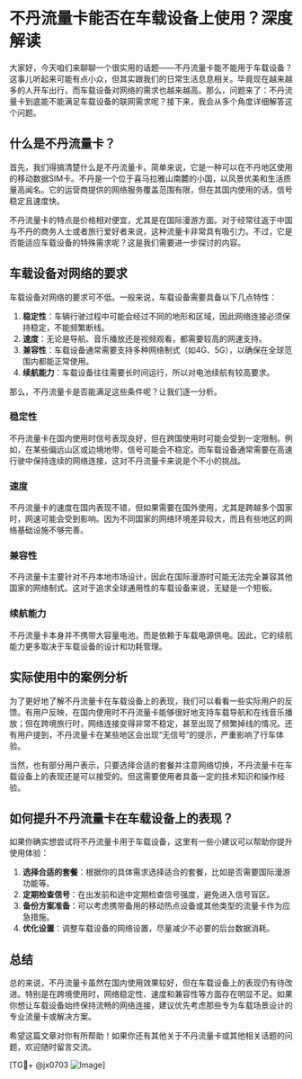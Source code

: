 # 不丹流量卡能否在车载设备上使用？深度解读

大家好，今天咱们来聊聊一个很实用的话题——不丹流量卡能不能用于车载设备？这事儿听起来可能有点小众，但其实跟我们的日常生活息息相关。毕竟现在越来越多的人开车出行，而车载设备对网络的需求也越来越高。那么，问题来了：不丹流量卡到底能不能满足车载设备的联网需求呢？接下来，我会从多个角度详细解答这个问题。

## 什么是不丹流量卡？

首先，我们得搞清楚什么是不丹流量卡。简单来说，它是一种可以在不丹地区使用的移动数据SIM卡。不丹是一个位于喜马拉雅山南麓的小国，以风景优美和生活质量高闻名。它的运营商提供的网络服务覆盖范围有限，但在其国内使用的话，信号稳定且速度快。

不丹流量卡的特点是价格相对便宜，尤其是在国际漫游方面。对于经常往返于中国与不丹的商务人士或者旅行爱好者来说，这种流量卡非常具有吸引力。不过，它是否能适应车载设备的特殊需求呢？这是我们需要进一步探讨的内容。

## 车载设备对网络的要求

车载设备对网络的要求可不低。一般来说，车载设备需要具备以下几点特性：

1. **稳定性**：车辆行驶过程中可能会经过不同的地形和区域，因此网络连接必须保持稳定，不能频繁断线。
2. **速度**：无论是导航、音乐播放还是视频观看，都需要较高的网速支持。
3. **兼容性**：车载设备通常需要支持多种网络制式（如4G、5G），以确保在全球范围内都能正常使用。
4. **续航能力**：车载设备往往需要长时间运行，所以对电池续航有较高要求。

那么，不丹流量卡是否能满足这些条件呢？让我们逐一分析。

### 稳定性

不丹流量卡在国内使用时信号表现良好，但在跨国使用时可能会受到一定限制。例如，在某些偏远山区或边境地带，信号可能会不稳定。而车载设备通常需要在高速行驶中保持连续的网络连接，这对不丹流量卡来说是个不小的挑战。

### 速度

不丹流量卡的速度在国内表现不错，但如果需要在国外使用，尤其是跨越多个国家时，网速可能会受到影响。因为不同国家的网络环境差异较大，而且有些地区的网络基础设施不够完善。

### 兼容性

不丹流量卡主要针对不丹本地市场设计，因此在国际漫游时可能无法完全兼容其他国家的网络制式。这对于追求全球通用性的车载设备来说，无疑是一个短板。

### 续航能力

不丹流量卡本身并不携带大容量电池，而是依赖于车载电源供电。因此，它的续航能力更多取决于车载设备的设计和功耗管理。

## 实际使用中的案例分析

为了更好地了解不丹流量卡在车载设备上的表现，我们可以看看一些实际用户的反馈。有用户反映，在国内使用时不丹流量卡能够很好地支持车载导航和在线音乐播放；但在跨境旅行时，网络连接变得非常不稳定，甚至出现了频繁掉线的情况。还有用户提到，不丹流量卡在某些地区会出现“无信号”的提示，严重影响了行车体验。

当然，也有部分用户表示，只要选择合适的套餐并注意网络切换，不丹流量卡在车载设备上的表现还是可以接受的。但这需要使用者具备一定的技术知识和操作经验。

## 如何提升不丹流量卡在车载设备上的表现？

如果你确实想尝试将不丹流量卡用于车载设备，这里有一些小建议可以帮助你提升使用体验：

1. **选择合适的套餐**：根据你的具体需求选择适合的套餐，比如是否需要国际漫游功能等。
2. **定期检查信号**：在出发前和途中定期检查信号强度，避免进入信号盲区。
3. **备份方案准备**：可以考虑携带备用的移动热点设备或其他类型的流量卡作为应急措施。
4. **优化设置**：调整车载设备的网络设置，尽量减少不必要的后台数据消耗。

## 总结

总的来说，不丹流量卡虽然在国内使用效果较好，但在车载设备上的表现仍有待改进。特别是在跨境使用时，网络稳定性、速度和兼容性等方面存在明显不足。如果你想让车载设备始终保持流畅的网络连接，建议优先考虑那些专为车载场景设计的专业流量卡或解决方案。

希望这篇文章对你有所帮助！如果你还有其他关于不丹流量卡或其他相关话题的问题，欢迎随时留言交流。

[TG💪+ @jx0703 ![Image](https://github.com/user-attachments/assets/dbca1d08-cadb-493c-b0ec-ad6f7a83f270)]